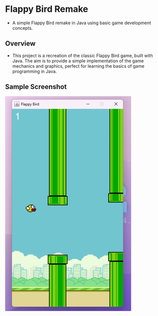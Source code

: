 # Flappy Bird Remake

- A simple Flappy Bird remake in Java using basic game development concepts.

## Overview

- This project is a recreation of the classic Flappy Bird game, built with Java. The aim is to provide a simple implementation of the game mechanics and graphics, perfect for learning the basics of game programming in Java.

## Sample Screenshot
![Game Screenshot Image](sample.png)

